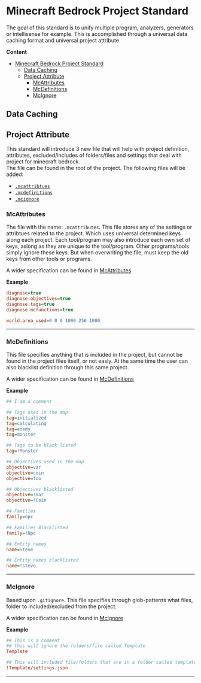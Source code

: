 # Minecraft Bedrock Project Standard

The goal of this standard is to unify multiple program, analyzers, generators or intellisense for example. This is accomplished through a universal
data caching format and universal project attribute

**Content**

- [Minecraft Bedrock Project Standard](#minecraft-bedrock-project-standard)
	- [Data Caching](#data-caching)
	- [Project Attribute](#project-attribute)
		- [McAttributes](#mcattributes)
		- [McDefinitions](#mcdefinitions)
		- [McIgnore](#mcignore)

## Data Caching

## Project Attribute

This standard will introduce 3 new file that will help with project definition, attributes, excluded/includes of folders/files and settings that deal
with project for minecraft bedrock.  
The file can be found in the root of the project. The following files will be added:

- [`.mcattribtues`](#mcattributes)
- [`.mcdefinitions`](#mcdefinitions)
- [`.mcignore`](#mcignore)

### McAttributes

The file with the name: `.mcattributes`. This file stores any of the settings or attribtues related to the project. Which uses universal determined
keys along each project. Each tool/program may also introduce each own set of keys, aslong as they are unique to the tool/program. Other
programs/tools simply ignore these keys. But when overwriting the file, must keep the old keys from other tools or programs.

A wider specification can be found in [McAttributes](McAttributes.md)

**Example**

```ini
diagnose=true
diagnose.objectives=true
diagnose.tags=true
diagnose.mcfunctions=true

world.area_used=0 0 0 1000 256 1000
```

---

### McDefinitions

This file specifies anything that is included in the project, but cannot be found in the project files itself, or not easly. At the same time the user
can also blacklist definition through this same project.

A wider specification can be found in [McDefinitions](McDefinitions.md)

**Example**

```ini
## I am a comment

## Tags used in the map
tag=initialized
tag=calculating
tag=enemy
tag=monster

## Tags to be black listed
tag=!Monster

## Objectives used in the map
objective=var
objective=coin
objective=foo

## Objectives blacklisted
objective=!Var
objective=!Coin

## Families
family=npc

## Families Blacklisted
family=!Npc

## Entity names
name=Steve

## Entity names blacklisted
name=!steve
```

---

### McIgnore

Based upon `.gitignore`. This file specifies through glob-patterns what files, folder to included/excluded from the project.

A wider specification can be found in [McIgnore](McIgnore.md)

**Example**

```ini
## This is a comment
## this will ignore the folders/file called Template
Template

## This will included file/folders that are in a folder called template and have the name and extension: settings.json
!Template/settings.json
```

---
